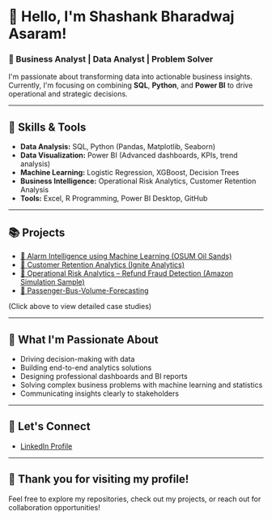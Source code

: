 # 👋 Hello, I'm Shashank Bharadwaj Asaram!

### 🎯 Business Analyst | Data Analyst | Problem Solver

I'm passionate about transforming data into actionable business insights.  
Currently, I'm focusing on combining **SQL**, **Python**, and **Power BI** to drive operational and strategic decisions.

---
  
## 🚀 Skills & Tools
- **Data Analysis:** SQL, Python (Pandas, Matplotlib, Seaborn)
- **Data Visualization:** Power BI (Advanced dashboards, KPIs, trend analysis)
- **Machine Learning:** Logistic Regression, XGBoost, Decision Trees
- **Business Intelligence:** Operational Risk Analytics, Customer Retention Analysis
- **Tools:** Excel, R Programming, Power BI Desktop, GitHub

---
  
## 📚 Projects
- [🔧 Alarm Intelligence using Machine Learning (OSUM Oil Sands)](https://github.com/shashankbharadwaj9/Business_Analytics_Portfolio/tree/main/01-Alarm-Intelligence-OSUM-ML)
- [🔧 Customer Retention Analytics (Ignite Analytics)](https://github.com/shashankbharadwaj9/Business_Analytics_Portfolio/tree/main/02-Customer-Retention-Ignite-Analytics)
- [🔧 Operational Risk Analytics – Refund Fraud Detection (Amazon Simulation Sample)](https://github.com/shashankbharadwaj9/Business_Analytics_Portfolio/tree/main/03-Sample-Operational-Risk-Analytics-Amazon)
- [🔧 Passenger-Bus-Volume-Forecasting](https://github.com/shashankbharadwaj9/Business_Analytics_Portfolio/tree/main/04-Passenger-Bus-Volume-Forecasting)

(Click above to view detailed case studies)

---
  
## 🎯 What I'm Passionate About
- Driving decision-making with data
- Building end-to-end analytics solutions
- Designing professional dashboards and BI reports
- Solving complex business problems with machine learning and statistics
- Communicating insights clearly to stakeholders

---
  
## 📇 Let's Connect
- [LinkedIn Profile](https://www.linkedin.com/in/shashankbharadwaj9/)

---
  
## 🙌 Thank you for visiting my profile!

Feel free to explore my repositories, check out my projects, or reach out for collaboration opportunities!
